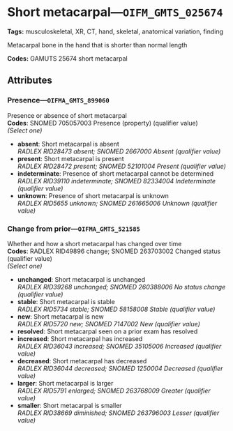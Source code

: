 # Short metacarpal—`OIFM_GMTS_025674`

**Tags:** musculoskeletal, XR, CT, hand, skeletal, anatomical variation, finding

Metacarpal bone in the hand that is shorter than normal length

**Codes:** GAMUTS 25674 short metacarpal

## Attributes

### Presence—`OIFMA_GMTS_899060`

Presence or absence of short metacarpal  
**Codes**: SNOMED 705057003 Presence (property) (qualifier value)  
*(Select one)*

- **absent**: Short metacarpal is absent  
_RADLEX RID28473 absent; SNOMED 2667000 Absent (qualifier value)_
- **present**: Short metacarpal is present  
_RADLEX RID28472 present; SNOMED 52101004 Present (qualifier value)_
- **indeterminate**: Presence of short metacarpal cannot be determined  
_RADLEX RID39110 indeterminate; SNOMED 82334004 Indeterminate (qualifier value)_
- **unknown**: Presence of short metacarpal is unknown  
_RADLEX RID5655 unknown; SNOMED 261665006 Unknown (qualifier value)_

### Change from prior—`OIFMA_GMTS_521585`

Whether and how a short metacarpal has changed over time  
**Codes**: RADLEX RID49896 change; SNOMED 263703002 Changed status (qualifier value)  
*(Select one)*

- **unchanged**: Short metacarpal is unchanged  
_RADLEX RID39268 unchanged; SNOMED 260388006 No status change (qualifier value)_
- **stable**: Short metacarpal is stable  
_RADLEX RID5734 stable; SNOMED 58158008 Stable (qualifier value)_
- **new**: Short metacarpal is new  
_RADLEX RID5720 new; SNOMED 7147002 New (qualifier value)_
- **resolved**: Short metacarpal seen on a prior exam has resolved  
- **increased**: Short metacarpal has increased  
_RADLEX RID36043 increased; SNOMED 35105006 Increased (qualifier value)_
- **decreased**: Short metacarpal has decreased  
_RADLEX RID36044 decreased; SNOMED 1250004 Decreased (qualifier value)_
- **larger**: Short metacarpal is larger  
_RADLEX RID5791 enlarged; SNOMED 263768009 Greater (qualifier value)_
- **smaller**: Short metacarpal is smaller  
_RADLEX RID38669 diminished; SNOMED 263796003 Lesser (qualifier value)_